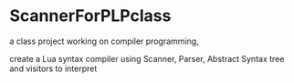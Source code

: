 # ScannerForPLPclass
a class project working on compiler programming, 

create a Lua syntax compiler using Scanner, Parser, Abstract Syntax tree and visitors to interpret
